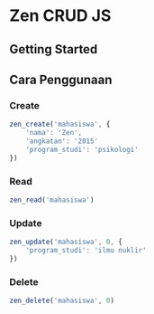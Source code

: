# Zen CRUD JS

## Getting Started

## Cara Penggunaan

### Create

```javascript
zen_create('mahasiswa', {
	'nama': 'Zen',
	'angkatan': '2015'
	'program_studi': 'psikologi'
})
```

### Read

```javascript
zen_read('mahasiswa')
```

### Update

```javascript
zen_update('mahasiswa', 0, {
	'program_studi': 'ilmu nuklir'
})
```

### Delete

```javascript
zen_delete('mahasiswa', 0)
```